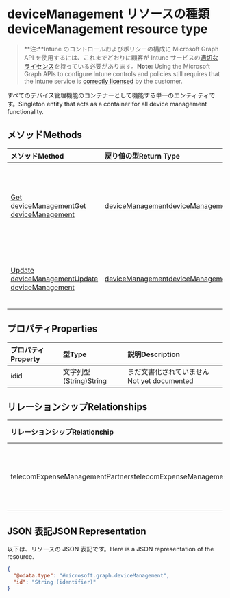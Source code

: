 # <a name="devicemanagement-resource-type"></a><span data-ttu-id="e8a3f-101">deviceManagement リソースの種類</span><span class="sxs-lookup"><span data-stu-id="e8a3f-101">deviceManagement resource type</span></span>

> <span data-ttu-id="e8a3f-102">**注:**Intune のコントロールおよびポリシーの構成に Microsoft Graph API を使用するには、これまでどおりに顧客が Intune サービスの[適切なライセンス](https://go.microsoft.com/fwlink/?linkid=839381)を持っている必要があります。</span><span class="sxs-lookup"><span data-stu-id="e8a3f-102">**Note:** Using the Microsoft Graph APIs to configure Intune controls and policies still requires that the Intune service is [correctly licensed](https://go.microsoft.com/fwlink/?linkid=839381) by the customer.</span></span>

<span data-ttu-id="e8a3f-103">すべてのデバイス管理機能のコンテナーとして機能する単一のエンティティです。</span><span class="sxs-lookup"><span data-stu-id="e8a3f-103">Singleton entity that acts as a container for all device management functionality.</span></span>
## <a name="methods"></a><span data-ttu-id="e8a3f-104">メソッド</span><span class="sxs-lookup"><span data-stu-id="e8a3f-104">Methods</span></span>
|<span data-ttu-id="e8a3f-105">メソッド</span><span class="sxs-lookup"><span data-stu-id="e8a3f-105">Method</span></span>|<span data-ttu-id="e8a3f-106">戻り値の型</span><span class="sxs-lookup"><span data-stu-id="e8a3f-106">Return Type</span></span>|<span data-ttu-id="e8a3f-107">説明</span><span class="sxs-lookup"><span data-stu-id="e8a3f-107">Description</span></span>|
|:---|:---|:---|
|[<span data-ttu-id="e8a3f-108">Get deviceManagement</span><span class="sxs-lookup"><span data-stu-id="e8a3f-108">Get deviceManagement</span></span>](../api/intune_tem_devicemanagement_get.md)|[<span data-ttu-id="e8a3f-109">deviceManagement</span><span class="sxs-lookup"><span data-stu-id="e8a3f-109">deviceManagement</span></span>](../resources/intune_tem_devicemanagement.md)|<span data-ttu-id="e8a3f-110">[deviceManagement](../resources/intune_tem_devicemanagement.md) オブジェクトのプロパティとリレーションシップを読み取ります。</span><span class="sxs-lookup"><span data-stu-id="e8a3f-110">Read properties and relationships of [plannerTaskDetails](../resources/intune_tem_devicemanagement.md) object.</span></span>|
|[<span data-ttu-id="e8a3f-111">Update deviceManagement</span><span class="sxs-lookup"><span data-stu-id="e8a3f-111">Update deviceManagement</span></span>](../api/intune_tem_devicemanagement_update.md)|[<span data-ttu-id="e8a3f-112">deviceManagement</span><span class="sxs-lookup"><span data-stu-id="e8a3f-112">deviceManagement</span></span>](../resources/intune_tem_devicemanagement.md)|<span data-ttu-id="e8a3f-113">[deviceManagement](../resources/intune_tem_devicemanagement.md) オブジェクトのプロパティを更新します。</span><span class="sxs-lookup"><span data-stu-id="e8a3f-113">Update the properties of a [calendar](../resources/intune_tem_devicemanagement.md) object.</span></span>|

## <a name="properties"></a><span data-ttu-id="e8a3f-114">プロパティ</span><span class="sxs-lookup"><span data-stu-id="e8a3f-114">Properties</span></span>
|<span data-ttu-id="e8a3f-115">プロパティ</span><span class="sxs-lookup"><span data-stu-id="e8a3f-115">Property</span></span>|<span data-ttu-id="e8a3f-116">型</span><span class="sxs-lookup"><span data-stu-id="e8a3f-116">Type</span></span>|<span data-ttu-id="e8a3f-117">説明</span><span class="sxs-lookup"><span data-stu-id="e8a3f-117">Description</span></span>|
|:---|:---|:---|
|<span data-ttu-id="e8a3f-118">id</span><span class="sxs-lookup"><span data-stu-id="e8a3f-118">id</span></span>|<span data-ttu-id="e8a3f-119">文字列型 (String)</span><span class="sxs-lookup"><span data-stu-id="e8a3f-119">String</span></span>|<span data-ttu-id="e8a3f-120">まだ文書化されていません</span><span class="sxs-lookup"><span data-stu-id="e8a3f-120">Not yet documented</span></span>|

## <a name="relationships"></a><span data-ttu-id="e8a3f-121">リレーションシップ</span><span class="sxs-lookup"><span data-stu-id="e8a3f-121">Relationships</span></span>
|<span data-ttu-id="e8a3f-122">リレーションシップ</span><span class="sxs-lookup"><span data-stu-id="e8a3f-122">Relationship</span></span>|<span data-ttu-id="e8a3f-123">型</span><span class="sxs-lookup"><span data-stu-id="e8a3f-123">Type</span></span>|<span data-ttu-id="e8a3f-124">説明</span><span class="sxs-lookup"><span data-stu-id="e8a3f-124">Description</span></span>|
|:---|:---|:---|
|<span data-ttu-id="e8a3f-125">telecomExpenseManagementPartners</span><span class="sxs-lookup"><span data-stu-id="e8a3f-125">telecomExpenseManagementPartners</span></span>|<span data-ttu-id="e8a3f-126">[telecomExpenseManagementPartner](../resources/intune_tem_telecomexpensemanagementpartner.md) コレクション</span><span class="sxs-lookup"><span data-stu-id="e8a3f-126">[telecomExpenseManagementPartner](../resources/intune_tem_telecomexpensemanagementpartner.md) collection</span></span>|<span data-ttu-id="e8a3f-127">通信経費の管理パートナー。</span><span class="sxs-lookup"><span data-stu-id="e8a3f-127">The telecom expense management partners.</span></span>|

## <a name="json-representation"></a><span data-ttu-id="e8a3f-128">JSON 表記</span><span class="sxs-lookup"><span data-stu-id="e8a3f-128">JSON Representation</span></span>
<span data-ttu-id="e8a3f-129">以下は、リソースの JSON 表記です。</span><span class="sxs-lookup"><span data-stu-id="e8a3f-129">Here is a JSON representation of the resource.</span></span>
<!-- {
  "blockType": "resource",
  "keyProperty": "id",
  "@odata.type": "microsoft.graph.deviceManagement"
}
-->
``` json
{
  "@odata.type": "#microsoft.graph.deviceManagement",
  "id": "String (identifier)"
}
```



